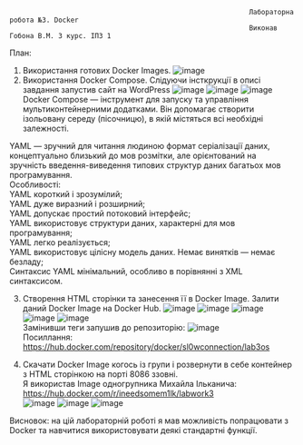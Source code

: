                                                                Лабораторна робота №3. Docker
                                                               Виконав Гобона В.М. 3 курс. ІПЗ 1
План:
1) Використання готових Docker Images.
![image](https://user-images.githubusercontent.com/74788692/197215267-17707f32-44dd-4aaf-a0b6-c9ef0c723949.png)
2) Використання Docker Compose.
Слідуючи інсткрукції в описі завдання запустив сайт на WordPress
![image](https://user-images.githubusercontent.com/74788692/197215162-aa31f7e0-e3bd-4282-9aee-8d7def0ccab9.png)
![image](https://user-images.githubusercontent.com/74788692/197214886-a7a7bf09-0f93-420d-9024-9a8e72774306.png)
![image](https://user-images.githubusercontent.com/74788692/197225637-1dee501c-e961-429f-9e61-1283bf031579.png)<br>
Docker Compose — інструмент для запуску та управління мультиконтейнерними додатками. Він допомагає створити ізольовану середу (пісочницю), в якій містяться всі необхідні залежності.

YAML — зручний для читання людиною формат серіалізації даних, концептуально близький до мов розмітки, але орієнтований на зручність введення-виведення типових структур даних багатьох мов програмування.<br>
Особливості:<br>
YAML короткий і зрозумілий;<br>
YAML дуже виразний і розширний;<br>
YAML допускає простий потоковий інтерфейс;<br>
YAML використовує структури даних, характерні для мов програмування;<br>
YAML легко реалізується;<br>
YAML використовує цілісну модель даних. Немає винятків — немає безладу;<br>
Синтаксис YAML мінімальний, особливо в порівнянні з XML синтаксисом.

3) Створення HTML сторінки та занесення її в Docker Image. Залити даний Docker Image на Docker Hub.
![image](https://user-images.githubusercontent.com/74788692/197219577-66903e54-8eab-4da0-a927-6519ddbaa477.png)
![image](https://user-images.githubusercontent.com/74788692/197219826-3dca3a39-de22-4d6d-aefe-5487300081ba.png)
![image](https://user-images.githubusercontent.com/74788692/197221154-d19b2e63-daf6-49f5-b8ed-abf67c48cb8d.png)
![image](https://user-images.githubusercontent.com/74788692/197221292-be40a03a-4459-4778-866c-57225f037bfe.png)
![image](https://user-images.githubusercontent.com/74788692/197221326-fc1ce752-c4a4-4b10-b260-f6b6bca67a42.png)<br>
Замінивши теги запушив до репозиторію:
![image](https://user-images.githubusercontent.com/74788692/197222716-364dd4a1-4264-4121-a330-f3847a26d343.png)<br>
Посиллання: https://hub.docker.com/repository/docker/sl0wconnection/lab3os

4) Скачати Docker Image когось із групи і розвернути в себе контейнер з HTML сторінкою на порті 8086 ззовні.<br>
Я використав Image одногрупника Михайла Ільканича: https://hub.docker.com/r/ineedsomem1lk/labwork3 <br>
![image](https://user-images.githubusercontent.com/74788692/197224185-230d16d8-cccb-48b5-a669-734628c2187e.png)
![image](https://user-images.githubusercontent.com/74788692/197224620-b9ef7a70-579b-438c-b57f-d32668c9a2cf.png)
![image](https://user-images.githubusercontent.com/74788692/197224687-8f1c5198-5c26-4512-b045-bc369589e76b.png)

Висновок: на цій лабораторній роботі я мав можливість попрацювати з Docker та навчитися використовувати деякі стандартні функції.
